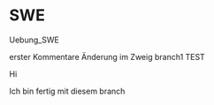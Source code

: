 # SWE
Uebung_SWE


erster Kommentare
Änderung im Zweig branch1 TEST  


Hi 


Ich bin fertig mit diesem branch 

